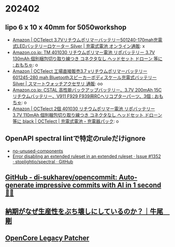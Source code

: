 # 202402

## lipo 6 x 10 x 40mm for 5050workshop
- [Amazon | OCTelect 3.7Vリチウムポリマーバッテリー501240-170mah充電式LEDバッテリーロケーター Silver | 充電式電池 オンライン通販](https://www.amazon.co.jp/dp/B083LG1R3G/): x
- [Amazon.co.jp: TM 401030 リチウムポリマー電池 リポバッテリー 3.7V 130mAh 個別梱包切り取り線つき コネクタなし ヘッドセット ドローン 等に : おもちゃ](http://amazon.co.jp/dp/B089S431HK): o
- [Amazon | OCTelect 工場直接販売3.7 vリチウムポリマーバッテリー601245-280 mah Bluetoothスピーカーボディスケール充電式バッテリー Silver | スマートウォッチアクセサリ 通販](https://www.amazon.co.jp/dp/B085RDH8CK/): oo
- [Amazon.co.jp: CSTAL 高性能バックアップバッテリー、3.7V 200mAh 15Cリチウムバッテリー、V911 F929 F939用RCヘリコプターパーツ、3個 : おもちゃ](https://www.amazon.co.jp/dp/B0C4PCMRCN/): o
- [Amazon | OCTelect 2個 401030 リチウムポリマー電池 リポバッテリー 3.7V 110mAh 個別梱包切り取り線つき コネクタなし ヘッドセット ドローン 等に black | OCTelect | 充電式電池・充電器パック](https://www.amazon.co.jp/dp/B09BFCPCN7/): o

## OpenAPI spectral lintで特定のruleだけignore
- [no-unused-components](https://redocly.com/docs/cli/rules/no-unused-components/)
- [Error disabling an extended ruleset in an extended ruleset · Issue #1352 · stoplightio/spectral · GitHub](https://github.com/stoplightio/spectral/issues/1352)

## [GitHub - di-sukharev/opencommit: Auto-generate impressive commits with AI in 1 second 🤯🔫](https://github.com/di-sukharev/opencommit)

## [納期がなぜ生産性をぶち壊しにしているのか？｜牛尾　剛](https://note.com/simplearchitect/n/nda228e2be785)

## [OpenCore Legacy Patcher](https://dortania.github.io/OpenCore-Legacy-Patcher/)

